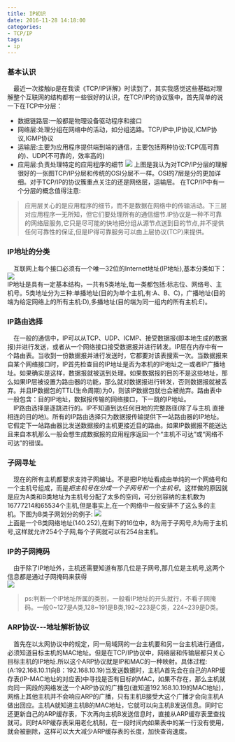 ```yaml
---
title: IP初识
date: 2016-11-28 14:18:00
categories: 
- TCP/IP
tags:
- ip
---
```

### 基本认识
&emsp;最近一次接触ip是在我读《TCP/IP详解》时读到了，其实我感觉这些基础对理解整个互联网的结构都有一些很好的认识，在TCP/IP的协议簇中，首先简单的说一下在TCP中分层：  
- 数据链路层:一般都是物理设备驱动程序和接口
- 网络层:处理分组在网络中的活动，如分组选路。TCP/IP中,IP协议,ICMP协议,IGMP协议
- 运输层:主要为应用程序提供端到端的通信，主要包括两种协议:TCP(高可靠的)、UDP(不可靠的，效率高的)
- 应用层:负责处理特定的应用程序的细节
![](http://ofa8x9gy9.bkt.clouddn.com/TCP:IP%E5%88%86%E5%B1%82.png)
上图是我认为对TCP/IP分层的理解很好的一张图TCP/IP分层和传统的OSI分层不一样。OSI的7层是分的更加详细。对于TCP/IP的协议簇重点关注的还是网络层，运输层。  
  <!-- more -->  
  在TCP/IP中有一个分层的概念值得注意:  
> 应用层关心的是应用程序的细节，而不是数据在网络中的传输活动。下三层对应用程序一无所知，但它们要处理所有的通信细节.IP协议是一种不可靠的网络层服务,它只是尽可能的快地把分组从源节点送到目的节点,并不提供任何可靠性的保证,但是IP得可靠服务可以由上层协议(TCP)来提供。

### IP地址的分类
 &emsp;互联网上每个接口必须有一个唯一32位的Internet地址(IP地址),基本分类如下：  
![](http://ofa8x9gy9.bkt.clouddn.com/%E4%BA%94%E7%B1%BB%E4%BA%92%E8%81%94%E7%BD%91%E5%9C%B0%E5%9D%80.png)  
IP地址是具有一定基本结构，一共有5类地址,每一类都包括:标志位、网络号、主机号。5类地址分为三种:单播地址(目的为单个主机,有:A、B、C)，广播地址(目的端为给定网络上的所有主机:D),多播地址(目的端为同一组内的所有主机:E)。  
### IP路由选择
&emsp;在一般的通信中，IP可以从TCP、UDP、ICMP、接受数据报(即本地生成的数据报)并进行发送，或者从一个网络接口接受数据报并进行转发。IP层在内存中有一个路由表。当收到一份数据报并进行发送时，它都要对该表搜索一次。当数据报来自某个网络接口时，IP首先检查目的IP地址是否为本机的IP地址之一或者IP广播地址。如果确实是这样，数据报就被送到处理。如果数据报的目的不是这些地址，那么如果IP层被设置为路由器的功能，那么就对数据报进行转发，否则数据报就被丢弃。并且IP数据包的TTL(生命周期)为0，则该IP数据包就也会被抛弃。路由表中一般包含：目的IP地址，数据报传输的网络接口，下一跳的IP地址。  
&emsp;IP路由选择是逐跳进行的。IP不知道到达任何目地的完整路径(除了与主机 直接相连的目的地)。所有的IP路由选择只为数据报传输提供下一站路由器的IP地址。它假定下一站路由器比发送数据报的主机更接近目的路由。如果IP数据报不能送达且来自本机那么一般会想生成数据报的应用程序返回一个“主机不可达”或“网络不可达”的错误。  
### 子网寻址  
&emsp;现在的所有主机都要求支持子网编址。不是把IP地址看成由单纯的一个网络号和一个主机号组成，而是*把主机号在分成一个子网号和一个主机号*。这样做的原因就是应为A类和B类地址为主机号分配了太多的空间，可分别容纳的主机数为16777214和65534个主机,但是事实上,在一个网络中一般安排不了这么多的主机。下图为B类子网划分的例子:
![](http://ofa8x9gy9.bkt.clouddn.com/%E5%AD%90%E7%BD%91%E5%AF%BB%E5%9D%80.png)  
上面是一个B类网络地址(140.252),在剩下的16位中，8为用于子网号,8为用于主机号,这样就允许254个子网,每个子网就可以有254台主机。  
### IP的子网掩码  
&emsp;由于除了IP地址外，主机还需要知道有那几位是子网号,那几位是主机号,这两个信息都是通过子网掩码来获得  
![](http://ofa8x9gy9.bkt.clouddn.com/%E5%AD%90%E7%BD%91%E6%8E%A9%E7%A0%81.png)  
> ps:判断一个IP地址所属的类别，一般看IP地址的开头就行，不看子网掩码。一般0~127是A类,128~191是B类,192~223是C类，224~239是D类。  

### ARP协议---地址解析协议
&emsp;首先在以太网协议中的规定，同一局域网的一台主机要和另一台主机进行通信，必须知道目标主机的MAC地址。但是在TCP/IP协议中，网络层和传输层都只关心目标主机的IP地址.所以这个ARP协议就是IP和MAC的一种映射。具体过程:(A:192.168.10.11向B：192.168.10.19)当发送数据时，主机A首先会在自己的ARP缓存表(IP-MAC地址的对应表)中寻找是否有目标的MAC，如果不存在，那么主机就向同一网段的网络发送一个ARP协议的广播包(谁知道192.168.10.19的MAC地址)，网络上其他主机并不会响应ARP的广播，只有主机B接受大这个广播才会向主机A做出回应。主机A就知道主机B的MAC地址，它就可以向主机B发送信息。同时它还更新自己的ARP缓存表，下次再向主机B发送信息时，直接从ARP缓存表里查找就可。同时ARP缓存表采用老化机制，在一段时间内如果表中的某一行没有使用，就会被删除，这样可以大大减少ARP缓存表的长度，加快查询速度。  
